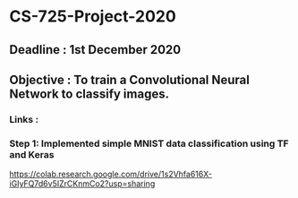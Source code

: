 # CS-725-Project-2020
## Deadline : 1st December 2020
## Objective : To train a Convolutional Neural Network to classify images.
### Links :
### Step 1: Implemented simple MNIST data classification using TF and Keras
https://colab.research.google.com/drive/1s2Vhfa616X-iGIyFQ7d6v5IZrCKnmCo2?usp=sharing
